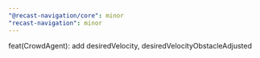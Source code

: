 ```yaml
---
"@recast-navigation/core": minor
"recast-navigation": minor
---
```


feat(CrowdAgent): add desiredVelocity, desiredVelocityObstacleAdjusted
